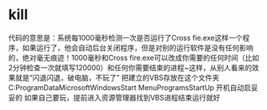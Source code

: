 # kill
代码的意思是：系统每1000毫秒检测一次是否运行了Cross fie.exe这样一个程序，如果运行了，他会自动后台关闭程序，但是对别的运行软件是没有任何影响的，绝对毫无痕迹！1000毫秒和Cross fire.exe可以改成你需要的任何时间（比如2分钟检查一次就填写120000）和任何你需要结束的进程~这样，从别人看来的效果就是“闪退闪退，破电脑，不玩了”  把建立的VBS存放在这个文件夹 C:ProgramDataMicrosoftWindowsStart MenuProgramsStartUp  开机自动启妥妥的  如果自己要玩，提前进入资源管理器找到VBS进程结束运行就好

